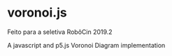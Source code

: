 # voronoi.js
Feito para a seletiva RobôCin 2019.2

A javascript and p5.js Voronoi Diagram implementation
